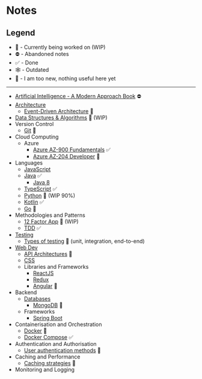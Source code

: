 # Notes

## Legend

-   :construction: - Currently being worked on (WIP)
-   :no_entry: - Abandoned notes
-   :white_check_mark: - Done
-   :spider_web: - Outdated
-   :baby: - I am too new, nothing useful here yet

---

-   [Artificial Intelligence - A Modern Approach Book](ai/modernApproach.md) :no_entry:
-   [Architecture](Architecture/Engineering.md)
    <!-- - [Monolithic Architecture]() :baby: -->
    <!-- - [Client-Server Architecture]() :baby: -->
    <!-- - [Microservices Architecture]() :baby: -->
    <!-- - [Service-Oriented Architecture (SOA)]() :baby: -->
    -   [Event-Driven Architecture]() :baby:
    <!-- - [Layered Architecture]() :baby: -->
    <!-- -   [Model-View-Controller (MVC)]() :baby: -->
    <!-- -   [Component-Based Architecture]() :baby: -->
    <!-- -   [Hexagonal (Ports and Adapters) Architecture]() :baby: -->
    <!-- -   [Event Sourcing]() :baby: -->
    <!-- -   [CQRS (Command Query Responsibility Segregation)]() :baby: -->
    <!-- -   [Serverless Architecture]() :baby: -->
    <!-- -   [Blockchain-based Architecture]() :baby: -->
    <!-- -   [N-Tier Architecture]() :baby: -->
    <!-- -   [Container-Based Architecture]() :baby: -->
    <!-- -   [Server-Side Rendering (SSR) and Client-Side Rendering (CSR)]() :baby: -->
    <!-- -   [GraphQL-Based Architecture]() :baby: -->
-   [Data Structures & Algorithms](data%20structures%20&%20algorithms/dsaNotes.md) :construction: (WIP)
    <!-- - [Data Structures]() :baby: -->
    <!-- - [Sorting Algorithms]() :baby: -->
    <!-- - [Search Algorithms]() :baby: -->
    <!-- - [Algorithm Complexity analysis]() :baby: -->
-   Version Control
    -   [Git](versionControl/git/git.md) :construction:
-   Cloud Computing
    -   Azure
        -   [Azure AZ-900 Fundamentals](cloud/Azure/az-900/az-900-fundamentals.md) :white_check_mark:
        -   [Azure AZ-204 Developer](cloud/Azure/az-204/az-204-developer.md) :baby:
-   Languages
    -   [JavaScript](languages/js/js.md)
    -   [Java](languages/java/Java.md) :white_check_mark:
        -   [Java 8](languages/java/java8.md)
    -   [TypeScript](languages/typescript/TypeScript.md) :white_check_mark:
    -   [Python](languages/python/python.md) :construction: (WIP 90%)
    -   [Kotlin](languages/Kotlin/kotlin.md) :white_check_mark:
    -   [Go](languages/go/go.md) :baby:
-   Methodologies and Patterns
    -   [12 Factor App](patterns/12-factor-app.md) :construction: (WIP)
    -   [TDD](patterns/TDD/TDD.md) :white_check_mark:
-   [Testing](testing/testing.md)
    -   [Types of testing]() :baby: (unit, integration, end-to-end)
-   [Web Dev](web/web.md)
    -   [API Architectures](web/API/api.md) :construction:
    <!-- -   [Swagger]() :baby: -->
    <!-- -   [Postman]() :baby: -->
    -   [CSS](web/css/css.md)
    -   Libraries and Frameworks
        -   [ReactJS](web/libraries/ReactJS/reactjs/ReactJS.md)
        -   [Redux](web/libraries/ReactJS/redux/Redux.md)
        -   [Angular](web/libraries/angular/angular.md) :construction:
-   Backend
    -   [Databases](backend/databases/databasesNotes.md)
        -   [MongoDB]() :baby:
    -   Frameworks
        -   [Spring Boot](backend/frameworks/springboot.md)
-   Containerisation and Orchestration
    -   [Docker]() :baby:
    -   [Docker Compose](/containerisation/DockerCompose.md) :white_check_mark:
-   Authentication and Authorisation
    -   [User authentication methods](/authenticationAndAuthorisation/authentication.md) :baby:
    <!-- - [Role-based Access Control]() :baby: -->
    <!-- -   [Security best practices]() :baby: -->
-   Caching and Performance
    -   [Caching strategies]() :baby:
    <!-- - [Load balancing and scaling]() :baby: -->
    <!-- -   [Profiling and optimising code]() :baby: -->
-   Monitoring and Logging
    <!-- - [Log analysis and real-time monitoring]() :baby: -->
